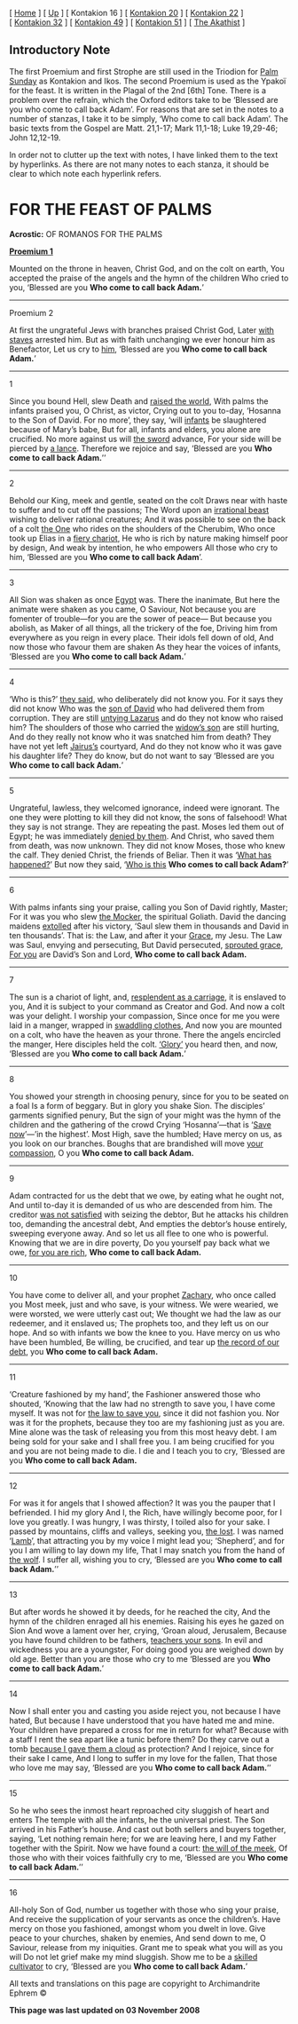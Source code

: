 \[ [Home](index.md) \] \[ [Up](romanos.md) \] \[ Kontakion 16 \] \[ [Kontakion 20](kontakion_20.md) \] \[ [Kontakion 22](kontakion_22.md) \] \[ [Kontakion 32](kontakion_32.md) \] \[ [Kontakion 49](kontakion_49.md) \] \[ [Kontakion 51](kontakion_51.md) \] \[ [The Akathist](akath.md) \]

Introductory Note
-----------------

The first Proemium and first Strophe are still used in the Triodion for [Palm Sunday](palm.md) as Kontakion and Ikos. The second Proemium is used as the Ypakoï for the feast. It is written in the Plagal of the 2nd \[6th\] Tone. There is a problem over the refrain, which the Oxford editors take to be ‘Blessed are you who come to call back Adam’. For reasons that are set in the notes to a number of stanzas, I take it to be simply, ‘Who come to call back Adam’. The basic texts from the Gospel are Matt. 21,1-17; Mark 11,1-18; Luke 19,29-46; John 12,12-19.

In order not to clutter up the text with notes, I have linked them to the text by hyperlinks. As there are not many notes to each stanza, it should be clear to which note each hyperlink refers.

FOR THE FEAST OF PALMS
======================

**Acrostic:** OF ROMANOS FOR THE PALMS

[**Proemium 1**](notes.md)

Mounted on the throne in heaven, Christ God, and on the colt on earth,
You accepted the praise of the angels and the hymn of the children
Who cried to you, ‘Blessed are you
**Who come to call back Adam.**’

****

Proemium 2

At first the ungrateful Jews with branches praised Christ God,
Later [with staves](notes.md) arrested him.
But as with faith unchanging we ever honour him as Benefactor,
Let us cry to [him](notes.md), ‘Blessed are you
**Who come to call back Adam.**’

****

1

Since you bound Hell, slew Death and [raised the world](notes.md),
With palms the infants praised you, O Christ, as victor,
Crying out to you to-day, ‘Hosanna to the Son of David.
For no more’, they say, ‘will [infants](notes.md) be slaughtered because of Mary’s babe,
But for all, infants and elders, you alone are crucified.
No more against us will [the sword](notes.md) advance,
For your side will be pierced by [a lance](notes.md).
Therefore we rejoice and say, ‘Blessed are you
**Who come to call back Adam.**’’

****

2

Behold our King, meek and gentle, seated on the colt
Draws near with haste to suffer and to cut off the passions;
The Word upon an [irrational beast](notes.md) wishing to deliver rational creatures;
And it was possible to see on the back of a colt [the One](notes.md) who rides on the shoulders of the Cherubim,
Who once took up Elias in a [fiery chariot](notes.md),
He who is rich by nature making himself poor by design,
And weak by intention, he who empowers
All those who cry to him, ‘Blessed are you
**Who come to call back Adam**’.

****

3

All Sion was shaken as once [Egypt](notes.md) was. There the inanimate,
But here the animate were shaken as you came, O Saviour,
Not because you are fomenter of trouble—for you are the sower of peace—
But because you abolish, as Maker of all things, all the trickery of the foe,
Driving him from everywhere as you reign in every place.
Their idols fell down of old,
And now those who favour them are shaken
As they hear the voices of infants, ‘Blessed are you
**Who come to call back Adam.**’

****

4

‘Who is this?’ [they said](notes.md), who deliberately did not know you. For it says they did not know
Who was the [son of David](notes.md) who had delivered them from corruption.
They are still [untying Lazarus](notes.md) and do they not know who raised him?
The shoulders of those who carried the [widow’s son](notes.md) are still hurting,
And do they really not know who it was snatched him from death?
They have not yet left [Jairus’s](notes.md) courtyard,
And do they not know who it was gave his daughter life?
They do know, but do not want to say ‘Blessed are you
**Who come to call back Adam.**’

****

5

Ungrateful, lawless, they welcomed ignorance, indeed were ignorant.
The one they were plotting to kill they did not know, the sons of falsehood!
What they say is not strange. They are repeating the past.
Moses led them out of Egypt; he was immediately [denied by them](notes.md).
And Christ, who saved them from death, was now unknown.
They did not know Moses, those who knew the calf.
They denied Christ, the friends of Beliar.
Then it was ‘[What has happened?](notes.md)’ But now they said, ‘[Who is this](notes.md)
**Who comes to call back Adam?**’

****

6

With palms infants sing your praise, calling you Son of David rightly, Master;
For it was you who slew [the Mocker](notes.md), the spiritual Goliath.
David the dancing maidens [extolled](notes.md) after his victory,
‘Saul slew them in thousands and David in ten thousands’.
That is: the Law, and after it your [Grace](notes.md), my Jesu.
The Law was Saul, envying and persecuting,
But David persecuted, [sprouted grace](notes.md),
[For you](notes.md) are David’s Son and Lord,
**Who come to call back Adam.**

****

7

The sun is a chariot of light, and, [resplendent as a carriage](notes.md), it is enslaved to you,
And it is subject to your command as Creator and God.
And now a colt was your delight. I worship your compassion,
Since once for me you were laid in a manger, wrapped in [swaddling clothes](notes.md),
And now you are mounted on a colt, who have the heaven as your throne.
There the angels encircled the manger,
Here disciples held the colt.
[‘Glory’](notes.md) you heard then, and now, ‘Blessed are you
**Who come to call back Adam.**’

****

8

You showed your strength in choosing penury, since for you to be seated on a foal
Is a form of beggary. But in glory you shake Sion.
The disciples’ garments signified penury,
But the sign of your might was the hymn of the children and the gathering of the crowd
Crying ‘Hosanna’—that is ‘[Save now](notes.md)’—’in the highest’.
Most High, save the humbled;
Have mercy on us, as you look on our branches.
Boughs that are brandished will move [your compassion](notes.md), O you
**Who come to call back Adam.**

****

9

Adam contracted for us the debt that we owe, by eating what he ought not,
And until to-day it is demanded of us who are descended from him.
The creditor [was not satisfied](notes.md) with seizing the debtor,
But he attacks his children too, demanding the ancestral debt,
And empties the debtor’s house entirely, sweeping everyone away.
And so let us all flee to one who is powerful.
Knowing that we are in dire poverty,
Do you yourself pay back what we owe, [for you are rich](notes.md),
**Who come to call back Adam.**

****

10

You have come to deliver all, and your prophet [Zachary](notes.md), who once called you
Most meek, just and who save, is your witness.
We were wearied, we were worsted, we were utterly cast out;
We thought we had the law as our redeemer, and it enslaved us;
The prophets too, and they left us on our hope.
And so with infants we bow the knee to you.
Have mercy on us who have been humbled,
Be willing, be crucified, and tear up [the record of our debt](notes.md), you
**Who come to call back Adam.**

****

11

‘Creature fashioned by my hand’, the Fashioner answered those who shouted,
‘Knowing that the law had no strength to save you, I have come myself.
It was not for [the law to save you](notes.md), since it did not fashion you.
Nor was it for the prophets, because they too are my fashioning just as you are.
Mine alone was the task of releasing you from this most heavy debt.
I am being sold for your sake and I shall free you.
I am being crucified for you and you are not being made to die.
I die and I teach you to cry, ‘Blessed are you
**Who come to call back Adam.**

****

12

For was it for angels that I showed affection? It was you the pauper that I befriended. I hid my glory
And I, the Rich, have willingly become poor, for I love you greatly.
I was hungry, I was thirsty, I toiled also for your sake.
I passed by mountains, cliffs and valleys, seeking you, [the lost](notes.md).
I was named ‘[Lamb](notes.md)’, that attracting you by my voice I might lead you;
‘Shepherd’, and for you I am willing to lay down my life,
That I may snatch you from the hand of [the wolf](notes.md).
I suffer all, wishing you to cry, ‘Blessed are you
**Who come to call back Adam.**’’

****

13

But after words he showed it by deeds, for he reached the city,
And the hymn of the children enraged all his enemies.
Raising his eyes he gazed on Sion
And wove a lament over her, crying, ‘Groan aloud, Jerusalem,
Because you have found children to be fathers, [teachers your sons](notes.md).
In evil and wickedness you are a youngster,
For doing good you are weighed down by old age.
Better than you are those who cry to me ‘Blessed are you
**Who come to call back Adam.**’

****

14

Now I shall enter you and casting you aside reject you, not because I have hated,
But because I have understood that you have hated me and mine.
Your children have prepared a cross for me in return for what?
Because with a staff I rent the sea apart like a tunic before them?
Do they carve out a tomb [because I gave them a cloud](notes.md) as protection?
And I rejoice, since for their sake I came,
And I long to suffer in my love for the fallen,
That those who love me may say, ‘Blessed are you
**Who come to call back Adam.**’’

****

15

So he who sees the inmost heart reproached city sluggish of heart and enters
The temple with all the infants, he the universal priest.
The Son arrived in his Father’s house.
And cast out both sellers and buyers together, saying,
‘Let nothing remain here; for we are leaving here,
I and my Father together with the Spirit.
Now we have found a court: [the will of the meek](notes.md),
Of those who with their voices faithfully cry to me, ‘Blessed are you
**Who come to call back Adam.**’’

****

16

All-holy Son of God, number us together with those who sing your praise,
And receive the supplication of your servants as once the children’s.
Have mercy on those you fashioned, amongst whom you dwelt in love.
Give peace to your churches, shaken by enemies,
And send down to me, O Saviour, release from my iniquities.
Grant me to speak what you will as you will
Do not let grief make my mind sluggish.
Show me to be a [skilled cultivator](notes.md) to cry, ‘Blessed are you
**Who come to call back Adam.**’

All texts and translations on this page are copyright to
Archimandrite Ephrem ©

**This page was last updated on 03 November 2008**
